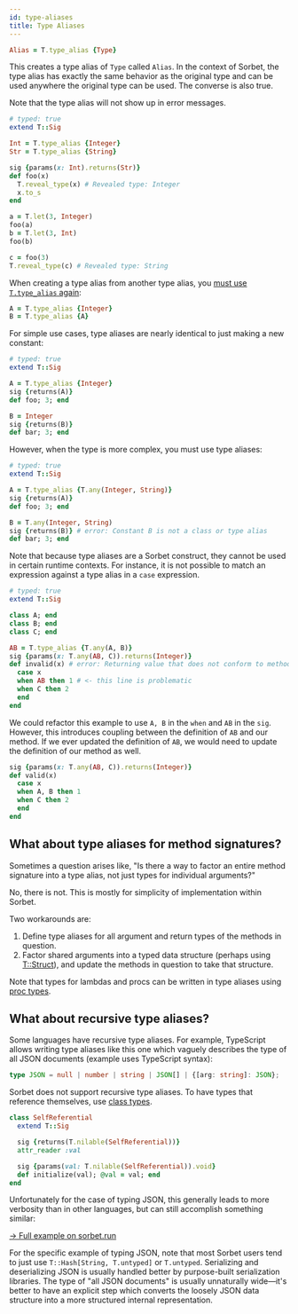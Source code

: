 ```yaml
---
id: type-aliases
title: Type Aliases
---
```


```ruby
Alias = T.type_alias {Type}
```

This creates a type alias of `Type` called `Alias`. In the context of Sorbet,
the type alias has exactly the same behavior as the original type and can be
used anywhere the original type can be used. The converse is also true.

Note that the type alias will not show up in error messages.

```ruby
# typed: true
extend T::Sig

Int = T.type_alias {Integer}
Str = T.type_alias {String}

sig {params(x: Int).returns(Str)}
def foo(x)
  T.reveal_type(x) # Revealed type: Integer
  x.to_s
end

a = T.let(3, Integer)
foo(a)
b = T.let(3, Int)
foo(b)

c = foo(3)
T.reveal_type(c) # Revealed type: String
```

When creating a type alias from another type alias, you [must use `T.type_alias`
again][1]:

```ruby
A = T.type_alias {Integer}
B = T.type_alias {A}
```

For simple use cases, type aliases are nearly identical to just making a new
constant:

```ruby
# typed: true
extend T::Sig

A = T.type_alias {Integer}
sig {returns(A)}
def foo; 3; end

B = Integer
sig {returns(B)}
def bar; 3; end
```

However, when the type is more complex, you must use type aliases:

```ruby
# typed: true
extend T::Sig

A = T.type_alias {T.any(Integer, String)}
sig {returns(A)}
def foo; 3; end

B = T.any(Integer, String)
sig {returns(B)} # error: Constant B is not a class or type alias
def bar; 3; end
```

Note that because type aliases are a Sorbet construct, they cannot be used in
certain runtime contexts. For instance, it is not possible to match an
expression against a type alias in a `case` expression.

```ruby
# typed: true
extend T::Sig

class A; end
class B; end
class C; end

AB = T.type_alias {T.any(A, B)}
sig {params(x: T.any(AB, C)).returns(Integer)}
def invalid(x) # error: Returning value that does not conform to method result type
  case x
  when AB then 1 # <- this line is problematic
  when C then 2
  end
end
```

We could refactor this example to use `A, B` in the `when` and `AB` in the
`sig`. However, this introduces coupling between the definition of `AB` and our
method. If we ever updated the definition of `AB`, we would need to update the
definition of our method as well.

```ruby
sig {params(x: T.any(AB, C)).returns(Integer)}
def valid(x)
  case x
  when A, B then 1
  when C then 2
  end
end
```

## What about type aliases for method signatures?

Sometimes a question arises like, "Is there a way to factor an entire method
signature into a type alias, not just types for individual arguments?"

No, there is not. This is mostly for simplicity of implementation within Sorbet.

Two workarounds are:

1.  Define type aliases for all argument and return types of the methods in
    question.
2.  Factor shared arguments into a typed data structure (perhaps using
    [T::Struct]), and update the methods in question to take that structure.

Note that types for lambdas and procs can be written in type aliases using
[proc types](procs.md).

## What about recursive type aliases?

Some languages have recursive type aliases. For example, TypeScript allows
writing type aliases like this one which vaguely describes the type of all JSON
documents (example uses TypeScript syntax):

```typescript
type JSON = null | number | string | JSON[] | {[arg: string]: JSON};
```

Sorbet does not support recursive type aliases. To have types that reference
themselves, use [class types].

```ruby
class SelfReferential
  extend T::Sig

  sig {returns(T.nilable(SelfReferential))}
  attr_reader :val

  sig {params(val: T.nilable(SelfReferential)).void}
  def initialize(val); @val = val; end
end
```

Unfortunately for the case of typing JSON, this generally leads to more
verbosity than in other languages, but can still accomplish something similar:

[→ Full example on sorbet.run](https://sorbet.run/#%23%20typed%3A%20strict%0A%0Amodule%20MyJSON%0A%20%20extend%20T%3A%3ASig%0A%20%20extend%20T%3A%3AHelpers%0A%20%20sealed!%0A%0A%20%20sig%20%7Bparams%28json%3A%20T.untyped%29.returns%28MyJSON%29%7D%0A%20%20def%20self.from_untyped%28json%29%0A%20%20%20%20case%20json%0A%20%20%20%20when%20nil%20then%20JSONNull.instance%0A%20%20%20%20when%20String%20then%20JSONString.new%28val%3A%20json%29%0A%20%20%20%20when%20Numeric%20then%20JSONNumber.new%28val%3A%20json%29%0A%20%20%20%20when%20Array%20then%20JSONArray.new%28val%3A%20json.map%20%7B%7Cj%7C%20from_untyped%28j%29%7D%29%0A%20%20%20%20when%20Hash%20then%20JSONObject.new%28val%3A%20json.transform_values%20%7B%7Cj%7C%20from_untyped%28j%29%7D%29%0A%20%20%20%20else%20raise%28ArgumentError.new%28%22malformed%20json%22%29%29%0A%20%20%20%20end%0A%20%20end%0A%0A%20%20class%20JSONNull%0A%20%20%20%20include%20MyJSON%0A%20%20%20%20include%20Singleton%0A%20%20end%0A%0A%20%20class%20JSONString%20%3C%20T%3A%3AStruct%0A%20%20%20%20include%20MyJSON%0A%20%20%20%20prop%20%3Aval%2C%20String%0A%20%20end%0A%0A%20%20class%20JSONNumber%20%3C%20T%3A%3AStruct%0A%20%20%20%20include%20MyJSON%0A%20%20%20%20prop%20%3Aval%2C%20Numeric%0A%20%20end%0A%0A%20%20class%20JSONArray%20%3C%20T%3A%3AStruct%0A%20%20%20%20include%20MyJSON%0A%20%20%20%20prop%20%3Aval%2C%20T%3A%3AArray%5BMyJSON%5D%0A%20%20end%0A%0A%20%20class%20JSONObject%20%3C%20T%3A%3AStruct%0A%20%20%20%20include%20MyJSON%0A%20%20%20%20prop%20%3Aval%2C%20T%3A%3AHash%5BString%2C%20MyJSON%5D%0A%20%20end%0Aend)

For the specific example of typing JSON, note that most Sorbet users tend to
just use `T::Hash[String, T.untyped]` or `T.untyped`. Serializing and
deserializing JSON is usually handled better by purpose-built serialization
libraries. The type of "all JSON documents" is usually unnaturally wide—it's
better to have an explicit step which converts the loosely JSON data structure
into a more structured internal representation.

[1]: https://sorbet.org/docs/error-reference#5034
[t::struct]: tstruct.md
[class types]: class-types.md
